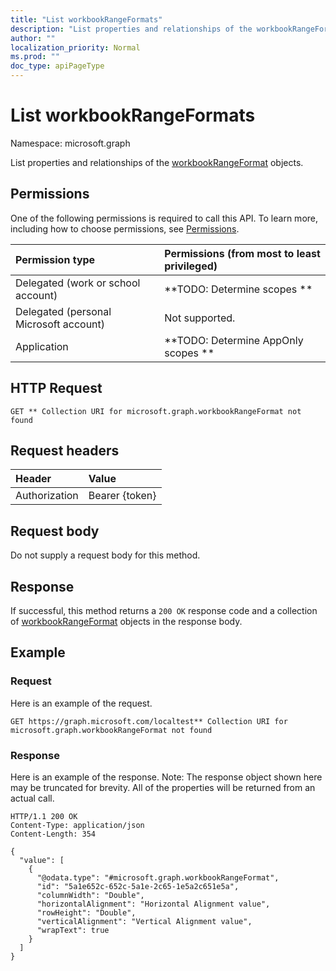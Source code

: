 ```yaml
---
title: "List workbookRangeFormats"
description: "List properties and relationships of the workbookRangeFormat objects."
author: ""
localization_priority: Normal
ms.prod: ""
doc_type: apiPageType
---
```


# List workbookRangeFormats

Namespace: microsoft.graph

List properties and relationships of the [workbookRangeFormat](../resources/workbookrangeformat.md) objects.

## Permissions
One of the following permissions is required to call this API. To learn more, including how to choose permissions, see [Permissions](/concepts/permissions-reference.md).

|Permission type|Permissions (from most to least privileged)|
|:---|:---|
|Delegated (work or school account)|**TODO: Determine scopes **|
|Delegated (personal Microsoft account)|Not supported.|
|Application|**TODO: Determine AppOnly scopes **|

## HTTP Request
<!-- {
  "blockType": "ignored"
}
-->
``` http
GET ** Collection URI for microsoft.graph.workbookRangeFormat not found
```

## Request headers
|Header|Value|
|:---|:---|
|Authorization|Bearer {token}|

## Request body
Do not supply a request body for this method.

## Response
If successful, this method returns a `200 OK` response code and a collection of [workbookRangeFormat](../resources/workbookrangeformat.md) objects in the response body.

## Example

### Request
Here is an example of the request.
<!-- {
  "blockType": "request",
  "name": "get_workbookrangeformat"
}
-->
``` http
GET https://graph.microsoft.com/localtest** Collection URI for microsoft.graph.workbookRangeFormat not found
```

### Response
Here is an example of the response. Note: The response object shown here may be truncated for brevity. All of the properties will be returned from an actual call.
<!-- {
  "blockType": "response",
  "truncated": true,
  "@odata.type": "collection(microsoft.graph.workbookrangeformat)"
}
-->
``` http
HTTP/1.1 200 OK
Content-Type: application/json
Content-Length: 354

{
  "value": [
    {
      "@odata.type": "#microsoft.graph.workbookRangeFormat",
      "id": "5a1e652c-652c-5a1e-2c65-1e5a2c651e5a",
      "columnWidth": "Double",
      "horizontalAlignment": "Horizontal Alignment value",
      "rowHeight": "Double",
      "verticalAlignment": "Vertical Alignment value",
      "wrapText": true
    }
  ]
}
```

